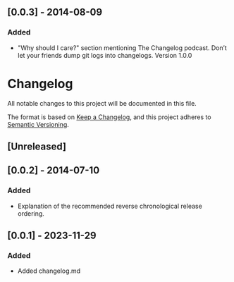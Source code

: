
## [0.0.3] - 2014-08-09

### Added

- "Why should I care?" section mentioning The Changelog podcast.
Don’t let your friends dump git logs into changelogs.
Version 1.0.0
# Changelog

All notable changes to this project will be documented in this file.

The format is based on [Keep a Changelog](https://keepachangelog.com/en/1.0.0/),
and this project adheres to [Semantic Versioning](https://semver.org/spec/v2.0.0.html).

## [Unreleased]


## [0.0.2] - 2014-07-10

### Added

- Explanation of the recommended reverse chronological release ordering.

## [0.0.1] - 2023-11-29

### Added

- Added changelog.md
